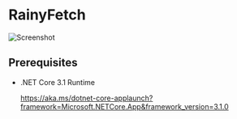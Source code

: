 # RainyFetch

![Screenshot](https://user-images.githubusercontent.com/12462465/150391712-00a8b551-dc35-4f04-b257-98ddd59a8c9a.png)

## Prerequisites

- .NET Core 3.1 Runtime

  <https://aka.ms/dotnet-core-applaunch?framework=Microsoft.NETCore.App&framework_version=3.1.0>
